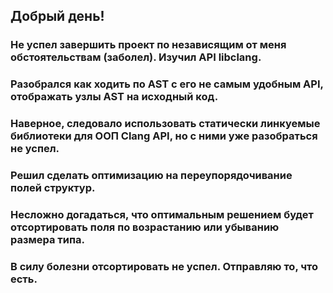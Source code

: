 ## Добрый день!

### Не успел завершить проект по независящим от меня обстоятельствам (заболел). Изучил API libclang. 
### Разобрался как ходить по AST с его не самым удобным API, отображать узлы AST на исходный код. 
### Наверное, следовало использовать статически линкуемые библиотеки для ООП Clang API, но с ними уже разобраться не успел.
### Решил сделать оптимизацию на переупорядочивание полей структур.
### Несложно догадаться, что оптимальным решением будет отсортировать поля по возрастанию или убыванию размера типа.
### В силу болезни отсортировать не успел. Отправляю то, что есть.

